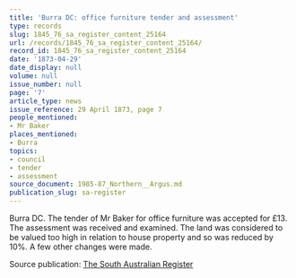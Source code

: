```yaml
---
title: 'Burra DC: office furniture tender and assessment'
type: records
slug: 1845_76_sa_register_content_25164
url: /records/1845_76_sa_register_content_25164/
record_id: 1845_76_sa_register_content_25164
date: '1873-04-29'
date_display: null
volume: null
issue_number: null
page: '7'
article_type: news
issue_reference: 29 April 1873, page 7
people_mentioned:
- Mr Baker
places_mentioned:
- Burra
topics:
- council
- tender
- assessment
source_document: 1985-87_Northern__Argus.md
publication_slug: sa-register
---
```


Burra DC.  The tender of Mr Baker for office furniture was accepted for £13.  The assessment was received and examined.  The land was considered to be valued too high in relation to house property and so was reduced by 10%.  A few other changes were made.

Source publication: [The South Australian Register](/publications/sa-register/)
